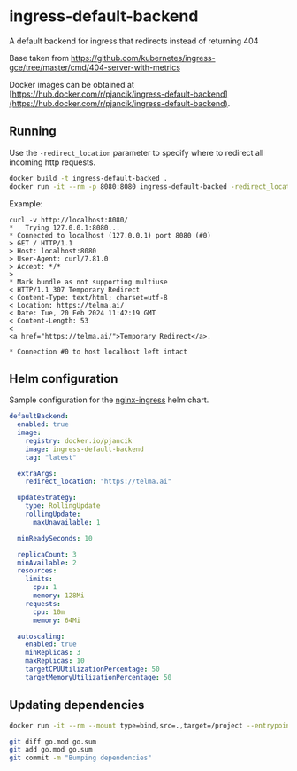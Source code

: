 # ingress-default-backend

A default backend for ingress that redirects instead of returning 404

Base taken from https://github.com/kubernetes/ingress-gce/tree/master/cmd/404-server-with-metrics


Docker images can be obtained at [https://hub.docker.com/r/pjancik/ingress-default-backend](https://hub.docker.com/r/pjancik/ingress-default-backend).

## Running
Use the `-redirect_location` parameter to specify where to redirect all incoming http requests.

```sh
docker build -t ingress-default-backed .
docker run -it --rm -p 8080:8080 ingress-default-backed -redirect_location=https://telma.ai/
```

Example:
```
curl -v http://localhost:8080/
*   Trying 127.0.0.1:8080...
* Connected to localhost (127.0.0.1) port 8080 (#0)
> GET / HTTP/1.1
> Host: localhost:8080
> User-Agent: curl/7.81.0
> Accept: */*
>
* Mark bundle as not supporting multiuse
< HTTP/1.1 307 Temporary Redirect
< Content-Type: text/html; charset=utf-8
< Location: https://telma.ai/
< Date: Tue, 20 Feb 2024 11:42:19 GMT
< Content-Length: 53
<
<a href="https://telma.ai/">Temporary Redirect</a>.

* Connection #0 to host localhost left intact
```

## Helm configuration
Sample configuration for the [nginx-ingress](https://artifacthub.io/packages/helm/ingress-nginx/ingress-nginx) helm chart.

```yaml
defaultBackend:
  enabled: true
  image:
    registry: docker.io/pjancik
    image: ingress-default-backend
    tag: "latest"

  extraArgs:
    redirect_location: "https://telma.ai"

  updateStrategy:
    type: RollingUpdate
    rollingUpdate:
      maxUnavailable: 1

  minReadySeconds: 10

  replicaCount: 3
  minAvailable: 2
  resources:
    limits:
      cpu: 1
      memory: 128Mi
    requests:
      cpu: 10m
      memory: 64Mi

  autoscaling:
    enabled: true
    minReplicas: 3
    maxReplicas: 10
    targetCPUUtilizationPercentage: 50
    targetMemoryUtilizationPercentage: 50
```

## Updating dependencies

```sh
docker run -it --rm --mount type=bind,src=.,target=/project --entrypoint sh docker.io/golang:1.24.1-alpine -c "set -x && cd /project && go get -u && go mod tidy && set +x"

git diff go.mod go.sum
git add go.mod go.sum
git commit -m "Bumping dependencies"
```
